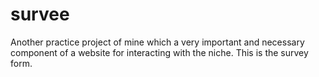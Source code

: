 # survee
Another practice project of mine which a very important and necessary component of a website for interacting with the niche. This is the survey form.

